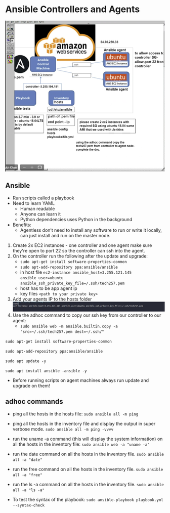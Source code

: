 # Ansible Controllers and Agents

![alt text](images/diagram-ansible.png)

## Ansible

- Run scripts called a playbook
- Need to learn YAML
    - Human readable
    - Anyone can learn it
    - Python dependencies uses Python in the background
- Benefits:
    - Agentless don’t need to install any software to run or write it locally, can just install and run on the master node.

1. Create 2x EC2 instances - one controller and one agent make sure they're open to port 22 so the controller can ssh into the agent.
2. On the controller run the following after the update and upgrade:
   - `sudo apt-get install software-properties-common`
   - `sudo apt-add-repository ppa:ansible/ansible`
   - in host file `ec2-instance ansible_host=3.255.121.145 ansible_user=ubuntu ansible_ssh_private_key_file=/.ssh/tech257.pem`
    - host has to be app agent ip
    - key files `<path to your private key>`
3. Add your agents IP to the hosts folder
    ![alt text](images/ip-structure.png)
4. Use the adhoc command to copy our ssh key from our controller to our agent:
    - `sudo ansible web -m ansible.builtin.copy -a "src=~/.ssh/tech257.pem dest=~/.ssh/"`

`sudo apt-get install software-properties-common`

`sudo apt-add-repository ppa:ansible/ansible`

`sudo apt update -y`

`sudo apt install ansible -ansible -y`

- Before running scripts on agent machines always run update and upgrade on them! 

## adhoc commands
- ping all the hosts in the hosts file:
    `sudo ansible all -m ping`

- ping all the hosts in the inventory file and display the output in super verbose mode.
    `sudo ansible all -m ping -vvvv`

- run the uname -a command (this will display the system information) on all the hosts in the inventory file:
    `sudo ansible web -a "uname -a"`

- run the date command on all the hosts in the inventory file.
    `sudo ansible all -a "date"`

- run the free command on all the hosts in the inventory file.
    `sudo ansible all -a "free"`

- run the ls -a command on all the hosts in the inventory file.
    `sudo ansible all -a "ls -a"`

- To test the syntax of the playbook:
    `sudo ansible-playbook playbook.yml --syntax-check`